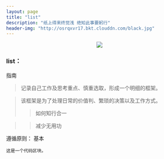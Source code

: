 ```yaml
---
layout: page
title: "list"
description: "纸上得来终觉浅 绝知此事要躬行"
header-img: "http://osrqxvr17.bkt.clouddn.com/black.jpg"
---
```



<center>
    <p><img src="http://osrqxvr17.bkt.clouddn.com/skyer.jpg" align="center"></p>
</center>


### list：

指南

> 记录自己工作及思考重点、慎重选取，形成一个明细的框架。


> 该框架是为了处理日常的价值判、繁琐的决策以及工作方式。
>> 如何知行合一

>> 减少无用功

遵循原则：
     基本
<pre><code>这是一个代码区块。 </code></pre>








